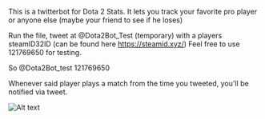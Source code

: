 This is a twitterbot for Dota 2 Stats. It lets you track your favorite pro player or anyone else (maybe your friend to see if he loses)

Run the file, tweet at @Dota2Bot_Test (temporary) with a players steamID32ID (can be found here https://steamid.xyz/) Feel free to use 121769650 for testing.

So @Dota2Bot_test  121769650

Whenever said player plays a match from the time you tweeted, you'll be notified via tweet.
 

![Alt text](http://puu.sh/DTr9l/c78861a7db.png "Example")


